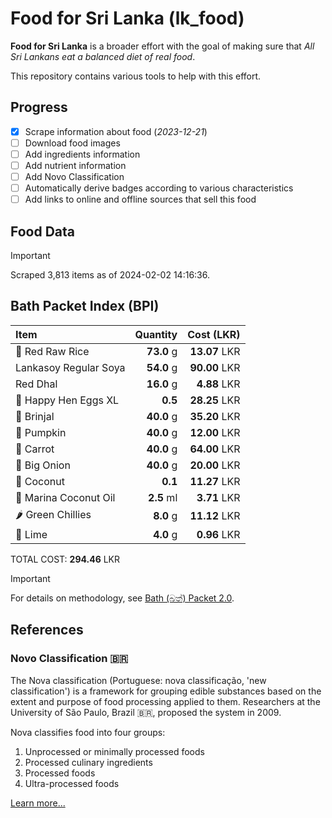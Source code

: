 # Food for Sri Lanka (lk_food)

**Food for Sri Lanka** is a broader effort with the goal of making sure that *All Sri Lankans eat a balanced diet of real food*.

This repository contains various tools to help with this effort.

## Progress

* [X] Scrape information about food (*2023-12-21*)
* [ ] Download food images
* [ ] Add ingredients information
* [ ] Add nutrient information
* [ ] Add Novo Classification
* [ ] Automatically derive badges according to various characteristics
* [ ] Add links to online and offline sources that sell this food

## Food Data

> [!IMPORTANT]
> Scraped 3,813 items as of 2024-02-02 14:16:36.

## Bath Packet Index (BPI)

Item | Quantity | Cost (LKR)
:--- | ---: | ---:
🍚 Red Raw Rice | **73.0** g | **13.07** LKR
Lankasoy Regular Soya | **54.0** g | **90.00** LKR
Red Dhal | **16.0** g | **4.88** LKR
🥚 Happy Hen Eggs XL | **0.5**  | **28.25** LKR
🍆 Brinjal | **40.0** g | **35.20** LKR
🎃 Pumpkin | **40.0** g | **12.00** LKR
🥕 Carrot | **40.0** g | **64.00** LKR
🧅 Big Onion | **40.0** g | **20.00** LKR
🥥 Coconut | **0.1**  | **11.27** LKR
🥥 Marina Coconut Oil | **2.5** ml | **3.71** LKR
🌶️ Green Chillies | **8.0** g | **11.12** LKR
🍋 Lime | **4.0** g | **0.96** LKR

TOTAL COST: **294.46** LKR

> [!IMPORTANT]
> For details on methodology, see [Bath (බත්) Packet 2.0](https://medium.com/on-economics/bath-%E0%B6%B6%E0%B6%AD%E0%B7%8A-packet-2-0-f3e999c54bf5).

## References

### Novo Classification 🇧🇷

The Nova classification (Portuguese: nova classificação, 'new classification') is a framework for grouping edible substances based on the extent and purpose of food processing applied to them. Researchers at the University of São Paulo, Brazil 🇧🇷, proposed the system in 2009.

Nova classifies food into four groups:

1. Unprocessed or minimally processed foods
2. Processed culinary ingredients
3. Processed foods
4. Ultra-processed foods

[Learn more...](https://en.wikipedia.org/wiki/Nova_classification)
